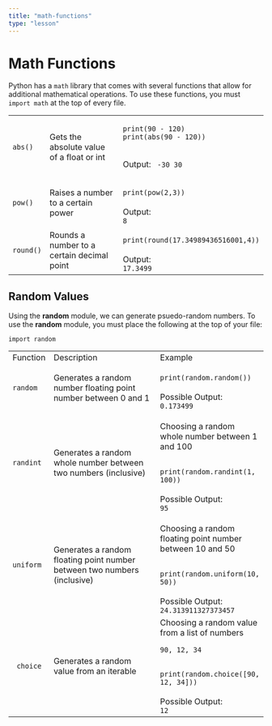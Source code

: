 ```yaml
---
title: "math-functions"
type: "lesson"
---
```


# Math Functions

Python has a `math` library that comes with several functions that allow for additional mathematical operations. To use these functions, you must `import math` at the top of every file.

<table>

<tr><td> <code>abs()</code> </td> <td>Gets the absolute value of a float or int</td> <td>
<code>
print(90 - 120) 
print(abs(90 - 120))
</code>
<br>

Output:
<code>
-30
30
</code>

</td> </tr>
<tr><td> <code>pow()</code> </td> <td>Raises a number to a certain power</td> <td>

<code>
print(pow(2,3))
</code>
<br>
Output:
<code>
8
</code>

</td> </tr>
<tr><td> <code>round()</code></td> <td>Rounds a number to a certain decimal point </td> <td>

<code>
print(round(17.34989436516001,4))
</code>
<br>
Output:
<code>
17.3499
</code>

</td> </tr>
</table>

## Random Values

Using the **random** module, we can generate psuedo-random numbers. To use the **random** module, you must place the following at the top of your file:

`import random`

<table>
<tr><td width="15%">Function</td><td width="35%">Description</td><td>Example</td></tr>
<tr><td> <code>random</code></td><td width="50%">Generates a random number floating point number between 0 and 1 </td><td>

<code>
print(random.random())
</code>
<br>
Possible Output:
<code>
0.173499
</code>

</td></tr>
<tr><td> <code>randint</code></td><td>Generates a random whole number between two numbers (inclusive)
</td><td>

Choosing a random whole number between 1 and 100

<code>
print(random.randint(1, 100))
</code>
<br>
Possible Output:
<code>
95
</code>
</td></tr>
<tr><td> <code>uniform</code></td><td>Generates a random floating point number between two numbers (inclusive)</td><td>

Choosing a random floating point number between 10 and 50

<code>
print(random.uniform(10, 50))
</code>
<br>
Possible Output:
<code>
24.313911327373457
</code>

</td></tr>
<tr><td><code> choice </code></td><td> Generates a random value from an iterable</td><td>
Choosing a random value from a list of numbers 

`90, 12, 34`

<code>
print(random.choice([90, 12, 34]))
</code>
<br>
Possible Output:
<code>
12
</code>
</td> </tr>
</table>